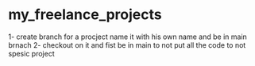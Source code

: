 # my_freelance_projects
1- create branch for a procject name it with his own name and be in main brnach
2- checkout on it and fist be in main to not put all the code to not spesic project 
